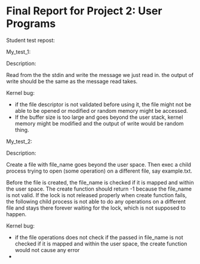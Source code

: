 Final Report for Project 2: User Programs
=========================================

Student test repost:

My_test_1:

Description:

  Read from the the stdin and write the message we just read in. the output of write should be the same as the message read takes.  
  
Kernel bug: 
  - if the file descriptor is not validated before using it, the file might not be able to be opened or modified or random memory might be accessed.
  - If the buffer size is too large and goes beyond the user stack, kernel memory might be modified and the output of write would be random thing.
 
My_test_2: 

Description:

  Create a file with file_name goes beyond the user space. Then exec a child process trying to open (some operation) on a different file, say example.txt. 
  
  Before the file is created, the file_name is checked if it is mapped and within the user space. The create function should return -1 because the file_name is not valid. If the lock is not released properly when create function fails, the following child process is not able to do any operations on a different file and stays there forever waiting for the lock, which is not supposed to happen. 

Kernel bug:
  - if the file operations does not check if the passed in file_name is not checked if it is mapped and within the user space, the create function would not cause any error
  -  

